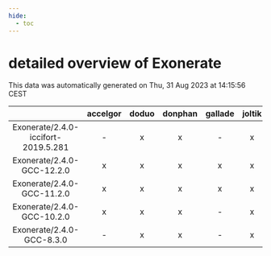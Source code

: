 ```yaml
---
hide:
  - toc
---
```


detailed overview of Exonerate
==============================


This data was automatically generated on Thu, 31 Aug 2023 at 14:15:56 CEST  

| |accelgor|doduo|donphan|gallade|joltik|skitty|swalot|victini|
| :---: | :---: | :---: | :---: | :---: | :---: | :---: | :---: | :---: |
|Exonerate/2.4.0-iccifort-2019.5.281|-|x|x|-|x|x|-|x|
|Exonerate/2.4.0-GCC-12.2.0|x|x|x|x|x|x|x|x|
|Exonerate/2.4.0-GCC-11.2.0|x|x|x|x|x|x|x|x|
|Exonerate/2.4.0-GCC-10.2.0|x|x|x|-|x|x|x|x|
|Exonerate/2.4.0-GCC-8.3.0|-|x|x|-|x|-|-|-|

